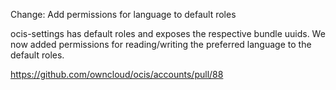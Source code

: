 Change: Add permissions for language to default roles

ocis-settings has default roles and exposes the respective bundle uuids. We now added
permissions for reading/writing the preferred language to the default roles.

<https://github.com/owncloud/ocis/accounts/pull/88>
